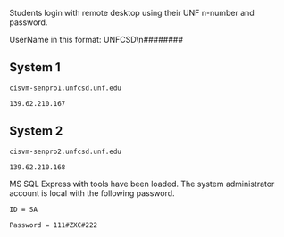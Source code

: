 Students login with remote desktop using their UNF n-number and password.

UserName in this format: UNFCSD\n########

System 1
-----------

	cisvm-senpro1.unfcsd.unf.edu
  
	139.62.210.167

System 2
-----------

	cisvm-senpro2.unfcsd.unf.edu
  
	139.62.210.168


MS SQL Express with tools have been loaded.
The system administrator account is local with the following password.

	ID = SA
  
	Password = 111#ZXC#222
